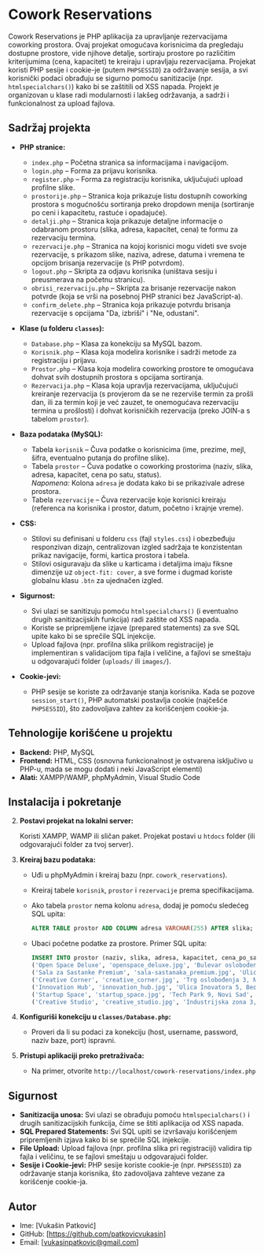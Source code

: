 # Cowork Reservations

Cowork Reservations je PHP aplikacija za upravljanje rezervacijama coworking prostora. Ovaj projekat omogućava korisnicima da pregledaju dostupne prostore, vide njihove detalje, sortiraju prostore po različitim kriterijumima (cena, kapacitet) te kreiraju i upravljaju rezervacijama. Projekat koristi PHP sesije i cookie-je (putem `PHPSESSID`) za održavanje sesija, a svi korisnički podaci obrađuju se sigurno pomoću sanitizacije (npr. `htmlspecialchars()`) kako bi se zaštitili od XSS napada. Projekt je organizovan u klase radi modularnosti i lakšeg održavanja, a sadrži i funkcionalnost za upload fajlova.

## Sadržaj projekta

- **PHP stranice:**
  - `index.php` – Početna stranica sa informacijama i navigacijom.
  - `login.php` – Forma za prijavu korisnika.
  - `register.php` – Forma za registraciju korisnika, uključujući upload profilne slike.
  - `prostorije.php` – Stranica koja prikazuje listu dostupnih coworking prostora s mogućnošću sortiranja preko dropdown menija (sortiranje po ceni i kapacitetu, rastuće i opadajuće).
  - `detalji.php` – Stranica koja prikazuje detaljne informacije o odabranom prostoru (slika, adresa, kapacitet, cena) te formu za rezervaciju termina.
  - `rezervacije.php` – Stranica na kojoj korisnici mogu videti sve svoje rezervacije, s prikazom slike, naziva, adrese, datuma i vremena te opcijom brisanja rezervacije (s PHP potvrdom).
  - `logout.php` – Skripta za odjavu korisnika (uništava sesiju i preusmerava na početnu stranicu).
  - `obrisi_rezervaciju.php` – Skripta za brisanje rezervacije nakon potvrde (koja se vrši na posebnoj PHP stranici bez JavaScript-a).
  - `confirm_delete.php` – Stranica koja prikazuje potvrdu brisanja rezervacije s opcijama "Da, izbriši" i "Ne, odustani".

- **Klase (u folderu `classes`):**
  - `Database.php` – Klasa za konekciju sa MySQL bazom.
  - `Korisnik.php` – Klasa koja modelira korisnike i sadrži metode za registraciju i prijavu.
  - `Prostor.php` – Klasa koja modelira coworking prostore te omogućava dohvat svih dostupnih prostora s opcijama sortiranja.
  - `Rezervacija.php` – Klasa koja upravlja rezervacijama, uključujući kreiranje rezervacija (s provjerom da se ne rezerviše termin za prošli dan, ili za termin koji je već zauzet, te onemogućava rezervaciju termina u prošlosti) i dohvat korisničkih rezervacija (preko JOIN-a s tabelom `prostor`).

- **Baza podataka (MySQL):**
  - Tabela `korisnik` – Čuva podatke o korisnicima (ime, prezime, mejl, šifra, eventualno putanja do profilne slike).
  - Tabela `prostor` – Čuva podatke o coworking prostorima (naziv, slika, adresa, kapacitet, cena po satu, status).  
    _Napomena:_ Kolona `adresa` je dodata kako bi se prikazivale adrese prostora.
  - Tabela `rezervacije` – Čuva rezervacije koje korisnici kreiraju (referenca na korisnika i prostor, datum, početno i krajnje vreme).

- **CSS:**
  - Stilovi su definisani u folderu `css` (fajl `styles.css`) i obezbeđuju responzivan dizajn, centralizovan izgled sadržaja te konzistentan prikaz navigacije, formi, kartica prostora i tabela.
  - Stilovi osiguravaju da slike u karticama i detaljima imaju fiksne dimenzije uz `object-fit: cover`, a sve forme i dugmad koriste globalnu klasu `.btn` za ujednačen izgled.

- **Sigurnost:**
  - Svi ulazi se sanitizuju pomoću `htmlspecialchars()` (i eventualno drugih sanitizacijskih funkcija) radi zaštite od XSS napada.
  - Koriste se pripremljene izjave (prepared statements) za sve SQL upite kako bi se sprečile SQL injekcije.
  - Upload fajlova (npr. profilna slika prilikom registracije) je implementiran s validacijom tipa fajla i veličine, a fajlovi se smeštaju u odgovarajući folder (`uploads/` ili `images/`).

- **Cookie-jevi:**
  - PHP sesije se koriste za održavanje stanja korisnika. Kada se pozove `session_start()`, PHP automatski postavlja cookie (najčešće `PHPSESSID`), što zadovoljava zahtev za korišćenjem cookie-ja.

## Tehnologije korišćene u projektu

- **Backend:** PHP, MySQL  
- **Frontend:** HTML, CSS (osnovna funkcionalnost je ostvarena isključivo u PHP-u, mada se mogu dodati i neki JavaScript elementi)
- **Alati:** XAMPP/WAMP, phpMyAdmin, Visual Studio Code

## Instalacija i pokretanje

2. **Postavi projekat na lokalni server:**

   Koristi XAMPP, WAMP ili sličan paket. Projekat postavi u `htdocs` folder (ili odgovarajući folder za tvoj server).

3. **Kreiraj bazu podataka:**
   - Uđi u phpMyAdmin i kreiraj bazu (npr. `cowork_reservations`).
   - Kreiraj tabele `korisnik`, `prostor` i `rezervacije` prema specifikacijama.
   - Ako tabela `prostor` nema kolonu `adresa`, dodaj je pomoću sledećeg SQL upita:
     
     ```sql
     ALTER TABLE prostor ADD COLUMN adresa VARCHAR(255) AFTER slika;
     ```
     
   - Ubaci početne podatke za prostore. Primer SQL upita:
     
     ```sql
     INSERT INTO prostor (naziv, slika, adresa, kapacitet, cena_po_satu, status) VALUES
     ('Open Space Deluxe', 'openspace_deluxe.jpg', 'Bulevar oslobođenja 12, Beograd', 15, 600, 'dostupno'),
     ('Sala za Sastanke Premium', 'sala-sastanaka_premium.jpg', 'Ulica Kralja Petra 8, Novi Sad', 8, 1100, 'dostupno'),
     ('Creative Corner', 'creative_corner.jpg', 'Trg oslobođenja 3, Niš', 10, 800, 'dostupno'),
     ('Innovation Hub', 'innovation_hub.jpg', 'Ulica Inovatora 5, Beograd', 20, 750, 'dostupno'),
     ('Startup Space', 'startup_space.jpg', 'Tech Park 9, Novi Sad', 12, 650, 'dostupno'),
     ('Creative Studio', 'creative_studio.jpg', 'Industrijska zona 3, Niš', 8, 500, 'dostupno');
     ```

4. **Konfiguriši konekciju u `classes/Database.php`:**
   - Proveri da li su podaci za konekciju (host, username, password, naziv baze, port) ispravni.

5. **Pristupi aplikaciji preko pretraživača:**
   - Na primer, otvorite `http://localhost/cowork-reservations/index.php`

## Sigurnost

- **Sanitizacija unosa:** Svi ulazi se obrađuju pomoću `htmlspecialchars()` i drugih sanitizacijskih funkcija, čime se štiti aplikacija od XSS napada.
- **SQL Prepared Statements:** Svi SQL upiti se izvršavaju korišćenjem pripremljenih izjava kako bi se sprečile SQL injekcije.
- **File Upload:** Upload fajlova (npr. profilna slika pri registraciji) validira tip fajla i veličinu, te se fajlovi smeštaju u odgovarajući folder.
- **Sesije i Cookie-jevi:** PHP sesije koriste cookie-je (npr. `PHPSESSID`) za održavanje stanja korisnika, što zadovoljava zahteve vezane za korišćenje cookie-ja.

## Autor

- Ime: [Vukašin Patković]
- GitHub: [https://github.com/patkovicvukasin]
- Email: [vukasinpatkovic@gmail.com]
